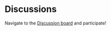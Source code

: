 # Discussions
Navigate to the [Discussion board](https://github.com/orgs/Polkadot-Heroes/discussions) and participate! 
